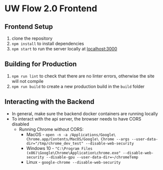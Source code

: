 # UW Flow 2.0 Frontend

## Frontend Setup

1. clone the repository
2. `npm install` to install dependencies
3. `npm start` to run the server locally at [localhost:3000](localhost:3000)

## Building for Production

1. `npm run lint` to check that there are no linter errors, otherwise the site will not compile
2. `npm run build` to create a new production build in the `build` folder

## Interacting with the Backend

* In general, make sure the backend docker containers are running locally
* To interact with the api server, the browser needs to have CORS disabled
  * Running Chrome without CORS:
    * MacOS - `open -n -a /Applications/Google\ Chrome.app/Contents/MacOS/Google\ Chrome --args --user-data-dir="/tmp/chrome_dev_test" --disable-web-security`
    * Windows 10 - `"C:\Program Files (x86)\Google\Chrome\Application\chrome.exe" --disable-web-security --disable-gpu --user-data-dir=~/chromeTemp`
    * Linux - `google-chrome --disable-web-security`
